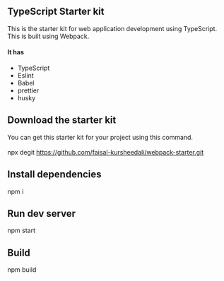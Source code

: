 ## TypeScript Starter kit 
This is the starter kit for web application development using TypeScript. This is built using Webpack.
<h4>It has</h4>
<ul>
    <li>TypeScript</li>
    <li>Eslint</li>
    <li>Babel</li>
    <li>prettier</li>
    <li>husky</li>
</ul>

## Download the starter kit

You can get this starter kit for your project using this command.<br/><br/>
npx degit https://github.com/faisal-kursheedali/webpack-starter.git <your folder name>

## Install dependencies
  npm i

## Run dev server

npm start

## Build

npm build
